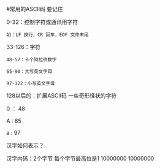 ﻿#常用的ASCII码 要记住

0-32：控制字符或通讯用字符

	如：LF 换行，CR 回车，EOF 文件末尾

33-126：字符

	48-57：十个阿拉伯数字

	65-90：大写英文字母

	97-122：小写英文字母

128以后的：扩展ASCII码  一些奇形怪状的字符




0 ： 48

A :  65

a :  97




汉字如何表示？

汉字内码：2个字节 每个字节最高位是1  10000000 10000000